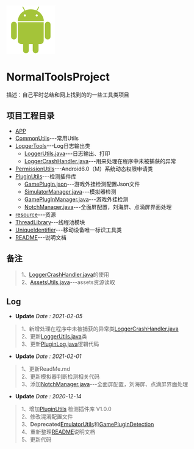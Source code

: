 ![Android](resource/Android.png)

# NormalToolsProject

描述：自己平时总结和网上找到的的一些工具类项目

## 项目工程目录

- [APP](app)
- [CommonUtils](CommonUtils)---常用Utils
- [LoggerTools](LoggerTools)---Log日志输出类
  - [LoggerUtils.java](LoggerTools/src/main/java/com/pillowcase/logger/LoggerUtils.java)---日志输出、打印
  - [LoggerCrashHandler.java](LoggerTools/src/main/java/com/pillowcase/logger/LoggerCrashHandler.java)---用来处理在程序中未被捕获的异常
- [PermissionUtils](PermissionUtils)---Android6.0（M）系统动态权限申请类
- [PluginUtils](PluginUtils)---检测插件库
  - [GamePlugin.json](PluginUtils/src/main/assets/GamePlugin.json)---游戏外挂检测配置Json文件
  - [SimulatorManager.java](PluginUtils/src/main/java/com/pillowcase/plugin/SimulatorManager.java)---模拟器检测
  - [GamePlugInManager.java](PluginUtils/src/main/java/com/pillowcase/plugin/GamePlugInManager.java)---游戏外挂检测
  - [NotchManager.java](PluginUtils/src/main/java/com/pillowcase/plugin/NotchManager.java)---全面屏配置，刘海屏、点滴屏界面处理
- [resource](resource)---资源
- [ThreadLibrary](ThreadLibrary)---线程池模块
- [UniqueIdentifier](UniqueIdentifier)---移动设备唯一标识工具类
- [README](README.md)---说明文档

## 备注

> 1、[LoggerCrashHandler.java](LoggerTools/src/main/java/com/pillowcase/logger/LoggerCrashHandler.java)的使用  
> 2、[AssetsUtils.java](PluginUtils/src/main/java/com/pillowcase/plugin/utils/AssetsUtils.java)---assets资源读取

## Log

- **Update** _Date : 2021-02-05_

> 1、新增处理在程序中未被捕获的异常类[LoggerCrashHandler.java](LoggerTools/src/main/java/com/pillowcase/logger/LoggerCrashHandler.java)  
> 2、更新[LoggerUtils.java](LoggerTools/src/main/java/com/pillowcase/logger/LoggerUtils.java)类  
> 3、更新[PluginLog.java](PluginUtils/src/main/java/com/pillowcase/plugin/utils/PluginLog.java)逻辑代码

- **Update** _Date : 2021-02-01_

> 1、更新ReadMe.md  
> 2、更新模拟器判断检测相关代码  
> 3、添加[NotchManager.java](PluginUtils/src/main/java/com/pillowcase/plugin/NotchManager.java)---全面屏配置，刘海屏、点滴屏界面处理

- **Update** _Date : 2020-12-14_

> 1、增加[PluginUtils](PluginUtils) 检测插件库 V1.0.0  
> 2、修改混淆配置文件  
> 3、**Deprecated**[EmulatorUtils](EmulatorUtils)<!-- @IGNORE PREVIOUS: link -->和[GamePluginDetection](GamePluginDetection)<!-- @IGNORE PREVIOUS: link -->  
> 4、重新整理[README](README.md)说明文档  
> 5、更新代码

